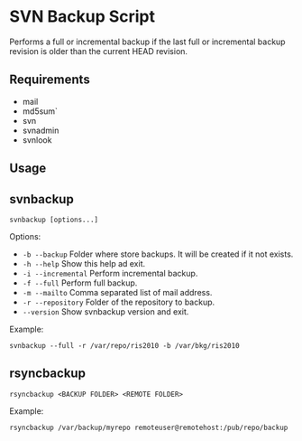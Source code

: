 # SVN Backup Script

Performs a full or incremental backup if the last full or incremental backup revision is older than the current HEAD revision.

## Requirements

- mail
- md5sum`
- svn
- svnadmin
- svnlook

## Usage

## svnbackup

    svnbackup [options...]

Options:

- `-b --backup`             Folder where store backups. It will be created if it not exists.
- `-h --help`               Show this help ad exit.
- `-i --incremental`        Perform incremental backup.
- `-f --full`               Perform full backup.
- `-m --mailto`             Comma separated list of mail address.
- `-r --repository`         Folder of the repository to backup.
- `--version`               Show svnbackup version and exit.

Example:

    svnbackup --full -r /var/repo/ris2010 -b /var/bkg/ris2010

## rsyncbackup

    rsyncbackup <BACKUP FOLDER> <REMOTE FOLDER>

Example:

    rsyncbackup /var/backup/myrepo remoteuser@remotehost:/pub/repo/backup